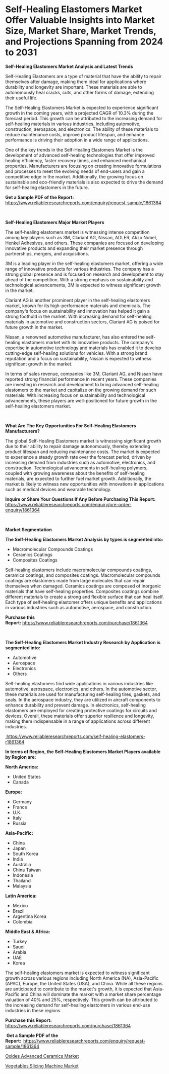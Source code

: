 <p><h1>Self-Healing Elastomers Market Offer Valuable Insights into Market Size, Market Share, Market Trends, and Projections Spanning from 2024 to 2031</h1></p><p><strong>Self-Healing Elastomers Market Analysis and Latest Trends</strong></p>
<p><p>Self-Healing Elastomers are a type of material that have the ability to repair themselves after damage, making them ideal for applications where durability and longevity are important. These materials are able to autonomously heal cracks, cuts, and other forms of damage, extending their useful life.</p><p>The Self-Healing Elastomers Market is expected to experience significant growth in the coming years, with a projected CAGR of 10.3% during the forecast period. This growth can be attributed to the increasing demand for self-healing materials in various industries, including automotive, construction, aerospace, and electronics. The ability of these materials to reduce maintenance costs, improve product lifespan, and enhance performance is driving their adoption in a wide range of applications.</p><p>One of the key trends in the Self-Healing Elastomers Market is the development of advanced self-healing technologies that offer improved healing efficiency, faster recovery times, and enhanced mechanical properties. Manufacturers are focusing on creating innovative formulations and processes to meet the evolving needs of end-users and gain a competitive edge in the market. Additionally, the growing focus on sustainable and eco-friendly materials is also expected to drive the demand for self-healing elastomers in the future.</p></p>
<p><strong>Get a Sample PDF of the Report:&nbsp;</strong> <a href="https://www.reliableresearchreports.com/enquiry/request-sample/1861364">https://www.reliableresearchreports.com/enquiry/request-sample/1861364</a></p>
<p>&nbsp;</p>
<p><strong>Self-Healing Elastomers Major Market Players</strong></p>
<p><p>The self-healing elastomers market is witnessing intense competition among key players such as 3M, Clariant AG, Nissan, ADLER, Akzo Nobel, Henkel Adhesives, and others. These companies are focused on developing innovative products and expanding their market presence through partnerships, mergers, and acquisitions.</p><p>3M is a leading player in the self-healing elastomers market, offering a wide range of innovative products for various industries. The company has a strong global presence and is focused on research and development to stay ahead of the competition. With a strong emphasis on sustainability and technological advancements, 3M is expected to witness significant growth in the market.</p><p>Clariant AG is another prominent player in the self-healing elastomers market, known for its high-performance materials and chemicals. The company's focus on sustainability and innovation has helped it gain a strong foothold in the market. With increasing demand for self-healing materials in automotive and construction sectors, Clariant AG is poised for future growth in the market.</p><p>Nissan, a renowned automotive manufacturer, has also entered the self-healing elastomers market with its innovative products. The company's expertise in automotive technology and materials has enabled it to develop cutting-edge self-healing solutions for vehicles. With a strong brand reputation and a focus on sustainability, Nissan is expected to witness significant growth in the market.</p><p>In terms of sales revenue, companies like 3M, Clariant AG, and Nissan have reported strong financial performance in recent years. These companies are investing in research and development to bring advanced self-healing elastomers to the market and capitalize on the growing demand for such materials. With increasing focus on sustainability and technological advancements, these players are well-positioned for future growth in the self-healing elastomers market.</p></p>
<p>&nbsp;</p>
<p><strong>What Are The Key Opportunities For Self-Healing Elastomers Manufacturers?</strong></p>
<p><p>The global Self-Healing Elastomers market is witnessing significant growth due to their ability to repair damage autonomously, thereby extending product lifespan and reducing maintenance costs. The market is expected to experience a steady growth rate over the forecast period, driven by increasing demand from industries such as automotive, electronics, and construction. Technological advancements in self-healing polymers, coupled with growing awareness about the benefits of self-healing materials, are expected to further fuel market growth. Additionally, the market is likely to witness new opportunities with innovations in applications such as medical devices and wearable technology.</p></p>
<p><strong>Inquire or Share Your Questions If Any Before Purchasing This Report:</strong> <a href="https://www.reliableresearchreports.com/enquiry/pre-order-enquiry/1861364">https://www.reliableresearchreports.com/enquiry/pre-order-enquiry/1861364</a></p>
<p>&nbsp;</p>
<p><strong>Market Segmentation</strong></p>
<p><strong>The Self-Healing Elastomers Market Analysis by types is segmented into:</strong></p>
<p><ul><li>Macromolecular Compounds Coatings</li><li>Ceramics Coatings</li><li>Composites Coatings</li></ul></p>
<p><p>Self-healing elastomers include macromolecular compounds coatings, ceramics coatings, and composites coatings. Macromolecular compounds coatings are elastomers made from large molecules that can repair themselves when damaged. Ceramics coatings are composed of inorganic materials that have self-healing properties. Composites coatings combine different materials to create a strong and flexible surface that can heal itself. Each type of self-healing elastomer offers unique benefits and applications in various industries such as automotive, aerospace, and construction.</p></p>
<p><strong>Purchase this Report:&nbsp;</strong><a href="https://www.reliableresearchreports.com/purchase/1861364">https://www.reliableresearchreports.com/purchase/1861364</a></p>
<p>&nbsp;</p>
<p><strong>The Self-Healing Elastomers Market Industry Research by Application is segmented into:</strong></p>
<p><ul><li>Automotive</li><li>Aerospace</li><li>Electronics</li><li>Others</li></ul></p>
<p><p>Self-healing elastomers find wide applications in various industries like automotive, aerospace, electronics, and others. In the automotive sector, these materials are used for manufacturing self-healing tires, gaskets, and seals. In the aerospace industry, they are utilized in aircraft components to enhance durability and prevent damage. In electronics, self-healing elastomers are employed for creating protective coatings for circuits and devices. Overall, these materials offer superior resilience and longevity, making them indispensable in a range of applications across different industries.</p></p>
<p><a href="https://www.reliableresearchreports.com/self-healing-elastomers-r1861364">&nbsp;https://www.reliableresearchreports.com/self-healing-elastomers-r1861364</a></p>
<p><strong>In terms of Region, the Self-Healing Elastomers Market Players available by Region are:</strong></p>
<p>
    <p> <strong> North America: </strong>
        <ul>
            <li>United States</li>
            <li>Canada</li>
        </ul>
        </p> 
    <p> <strong> Europe: </strong>
        <ul>
            <li>Germany</li>
            <li>France</li>
            <li>U.K.</li>
            <li>Italy</li>
            <li>Russia</li>
        </ul>
        </p> 
    <p> <strong> Asia-Pacific: </strong>
        <ul>
            <li>China</li>
            <li>Japan</li>
            <li>South Korea</li>
            <li>India</li>
            <li>Australia</li>
            <li>China Taiwan</li>
            <li>Indonesia</li>
            <li>Thailand</li>
            <li>Malaysia</li>
        </ul>
        </p> 
    <p> <strong> Latin America: </strong>
        <ul>
            <li>Mexico</li>
            <li>Brazil</li>
            <li>Argentina Korea</li>
            <li>Colombia</li>
        </ul>
        </p> 
    <p> <strong> Middle East & Africa: </strong>
        <ul>
            <li>Turkey</li>
            <li>Saudi</li>
            <li>Arabia</li>
            <li>UAE</li>
            <li>Korea</li>
        </ul>
    </p>
    </p>
<p><p>The self-healing elastomers market is expected to witness significant growth across various regions including North America (NA), Asia-Pacific (APAC), Europe, the United States (USA), and China. While all these regions are anticipated to contribute to the market's growth, it is expected that Asia-Pacific and China will dominate the market with a market share percentage valuation of 40% and 25%, respectively. This growth can be attributed to the increasing demand for self-healing elastomers in various end-use industries in these regions.</p></p>
<p><strong>Purchase this Report: </strong><a href="https://www.reliableresearchreports.com/purchase/1861364">https://www.reliableresearchreports.com/purchase/1861364</a></p>
<p>&nbsp;<strong>Get a Sample PDF of the Report:&nbsp;&nbsp;</strong><a href="https://www.reliableresearchreports.com/enquiry/request-sample/1861364">https://www.reliableresearchreports.com/enquiry/request-sample/1861364</a></p>
<p><strong></strong></p>
<p><p><a href="https://github.com/whpnbwim9/Market-Research-Report-List-1/blob/main/oxides-advanced-ceramics-market.md">Oxides Advanced Ceramics Market</a></p><p><a href="https://view.publitas.com/reportprime-1/vegetables-slicing-machine-market-trends-and-analysis-opportunities-and-challenges-for-future-growth-2024-2031/">Vegetables Slicing Machine Market</a></p></p>